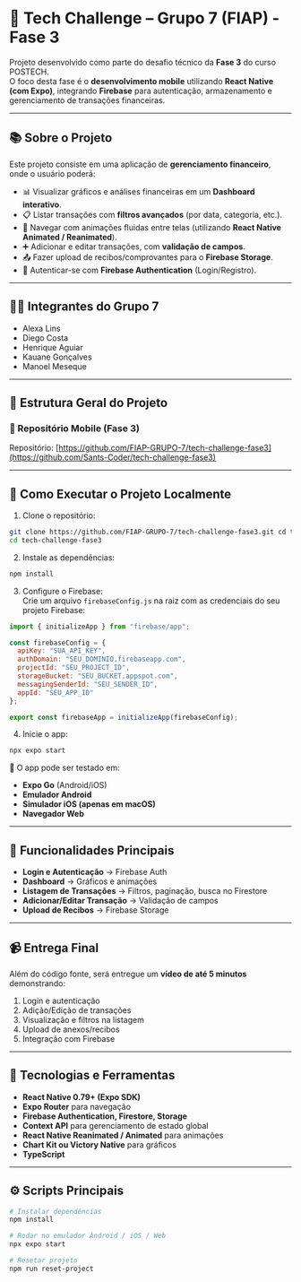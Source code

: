 # 🚀 Tech Challenge – Grupo 7 (FIAP) - Fase 3

Projeto desenvolvido como parte do desafio técnico da **Fase 3** do curso POSTECH.  
O foco desta fase é o **desenvolvimento mobile** utilizando **React Native (com Expo)**, integrando **Firebase** para autenticação, armazenamento e gerenciamento de transações financeiras.

---

## 📚 Sobre o Projeto

Este projeto consiste em uma aplicação de **gerenciamento financeiro**, onde o usuário poderá:

- 📊 Visualizar gráficos e análises financeiras em um **Dashboard interativo**.  
- 📋 Listar transações com **filtros avançados** (por data, categoria, etc.).  
- 🔄 Navegar com animações fluidas entre telas (utilizando **React Native Animated / Reanimated**).  
- ➕ Adicionar e editar transações, com **validação de campos**.  
- 📤 Fazer upload de recibos/comprovantes para o **Firebase Storage**.  
- 🔑 Autenticar-se com **Firebase Authentication** (Login/Registro).  

---

## 🧑‍💻 Integrantes do Grupo 7

- Alexa Lins  
- Diego Costa  
- Henrique Aguiar  
- Kauane Gonçalves  
- Manoel Meseque  

---

## 📁 Estrutura Geral do Projeto

### 🔸 Repositório Mobile (Fase 3)
Repositório: [https://github.com/FIAP-GRUPO-7/tech-challenge-fase3](https://github.com/Sants-Coder/tech-challenge-fase3)

---

## 🚀 Como Executar o Projeto Localmente

1. Clone o repositório:

```bash
git clone https://github.com/FIAP-GRUPO-7/tech-challenge-fase3.git cd tech-challenge-fase3
cd tech-challenge-fase3
```

2. Instale as dependências:

```bash
npm install
```

3. Configure o Firebase:  
   Crie um arquivo `firebaseConfig.js` na raiz com as credenciais do seu projeto Firebase:

```js
import { initializeApp } from "firebase/app";

const firebaseConfig = {
  apiKey: "SUA_API_KEY",
  authDomain: "SEU_DOMINIO.firebaseapp.com",
  projectId: "SEU_PROJECT_ID",
  storageBucket: "SEU_BUCKET.appspot.com",
  messagingSenderId: "SEU_SENDER_ID",
  appId: "SEU_APP_ID"
};

export const firebaseApp = initializeApp(firebaseConfig);
```

4. Inicie o app:

```bash
npx expo start
```

📱 O app pode ser testado em:
- **Expo Go** (Android/iOS)  
- **Emulador Android**  
- **Simulador iOS (apenas em macOS)**  
- **Navegador Web**  

---

## 🔐 Funcionalidades Principais

- **Login e Autenticação** → Firebase Auth  
- **Dashboard** → Gráficos e animações  
- **Listagem de Transações** → Filtros, paginação, busca no Firestore  
- **Adicionar/Editar Transação** → Validação de campos  
- **Upload de Recibos** → Firebase Storage  

---

## 📹 Entrega Final

Além do código fonte, será entregue um **vídeo de até 5 minutos** demonstrando:  

1. Login e autenticação  
2. Adição/Edição de transações  
3. Visualização e filtros na listagem  
4. Upload de anexos/recibos  
5. Integração com Firebase  

---

## 🧪 Tecnologias e Ferramentas

- **React Native 0.79+ (Expo SDK)**  
- **Expo Router** para navegação  
- **Firebase Authentication, Firestore, Storage**  
- **Context API** para gerenciamento de estado global  
- **React Native Reanimated / Animated** para animações  
- **Chart Kit ou Victory Native** para gráficos  
- **TypeScript**  

---

## ⚙️ Scripts Principais

```bash
# Instalar dependências
npm install

# Rodar no emulador Android / iOS / Web
npx expo start

# Resetar projeto
npm run reset-project
```
